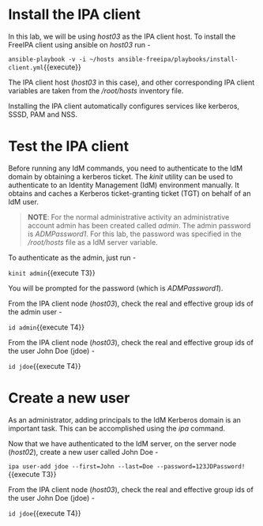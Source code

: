 # Install the IPA client 

In this lab, we will be using *host03* as the IPA client host. To install the FreeIPA client using ansible on *host03* run -

`ansible-playbook -v -i ~/hosts ansible-freeipa/playbooks/install-client.yml`{{execute}}

The IPA client host (*host03* in this case), and other corresponding IPA client variables are taken from the */root/hosts* inventory file. 

Installing the IPA client automatically configures services like kerberos, SSSD, PAM and NSS. 

# Test the IPA client

Before running any IdM commands, you need to authenticate to the IdM domain by obtaining a kerberos ticket. The *kinit* utility can be used to authenticate to an Identity Management (IdM) environment manually. It obtains and caches a Kerberos ticket-granting ticket (TGT) on behalf of an IdM user.

> __NOTE__:  For the normal administrative activity an administrative account admin has been created called *admin*. The admin password is *ADMPassword1*. For this lab, the password was specified in the */root/hosts* file as a IdM server variable. 

To authenticate as the admin, just run -

`kinit admin`{{execute T3}}

You will be prompted for the password (which is *ADMPassword1*).

From the IPA client node (*host03*), check the real and effective group ids of the admin user - 

`id admin`{{execute T4}}

From the IPA client node (*host03*), check the real and effective group ids of the user John Doe (jdoe) - 

`id jdoe`{{execute T4}}

# Create a new user 

As an administrator, adding principals to the IdM Kerberos domain is an important task. This can be accomplished using the *ipa* command.

Now that we have authenticated to the IdM server, on the server node (*host02*), create a new user called John Doe -

`ipa user-add jdoe --first=John --last=Doe --password=123JDPassword!`{{execute T3}}

From the IPA client node (*host03*), check the real and effective group ids of the user John Doe (jdoe) - 

`id jdoe`{{execute T4}}

 
